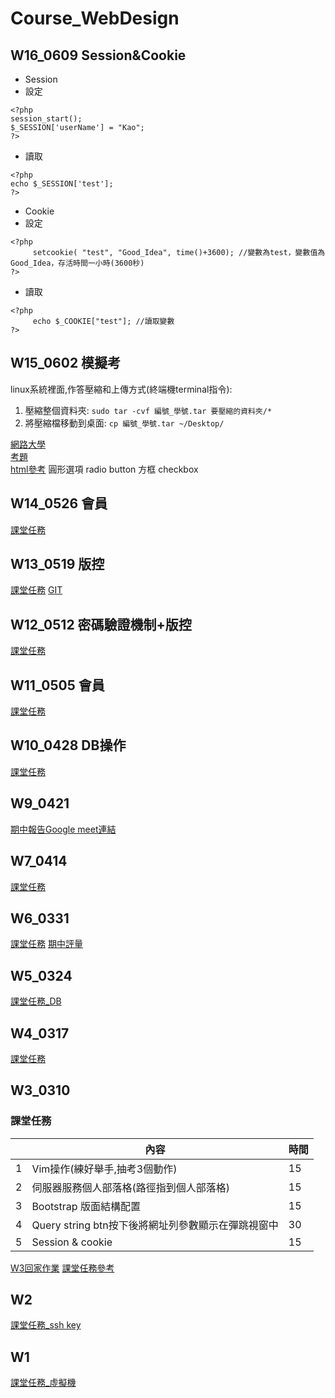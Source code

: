 # Course_WebDesign

## W16_0609 Session&Cookie
* Session
* 設定
```
<?php
session_start();
$_SESSION['userName'] = "Kao";
?>
```
* 讀取 
```
<?php
echo $_SESSION['test'];
?>
```
* Cookie
* 設定
```=
<?php
     setcookie( "test", "Good_Idea", time()+3600); //變數為test，變數值為Good_Idea，存活時間一小時(3600秒) 
?>
```
* 讀取
```=
<?php
     echo $_COOKIE["test"]; //讀取變數
?>
```
## W15_0602 模擬考
linux系統裡面,作答壓縮和上傳方式(終端機terminal指令):
1. 壓縮整個資料夾: `sudo tar -cvf 編號_學號.tar 要壓縮的資料夾/*`
2. 將壓縮檔移動到桌面: `cp 編號_學號.tar ~/Desktop/`

[網路大學](https://elearning2.ksu.edu.tw/mooc/index.php)
<br>
[考題](https://github.com/A108000067/Course_WebDesign/blob/main/%E6%9C%9F%E6%9C%AB%E6%A8%A1%E6%93%AC%E8%80%83.pdf)
<br>
[html參考](https://www.w3schools.com/html/html_forms.asp)
圓形選項 radio button
方框 checkbox

## W14_0526 會員
[課堂任務](https://hackmd.io/@sarah-KSU/H1rdJW0H3)

## W13_0519 版控
[課堂任務](https://kahoot.it/?pin=4619833&refer_method=link) 
[GIT](https://git-scm.com/book/zh-tw/v2/%E9%96%8B%E5%A7%8B-Git-%E5%9F%BA%E7%A4%8E%E8%A6%81%E9%BB%9E)

## W12_0512 密碼驗證機制+版控
[課堂任務](https://hackmd.io/@sarah-KSU/By_8TKoN3)

## W11_0505 會員
[課堂任務](https://hackmd.io/@sarah-KSU/BkMFAHMVn)

## W10_0428 DB操作
[課堂任務](https://hackmd.io/@sarah-KSU/H1g4qndX3)

## W9_0421
[期中報告Google meet連結](https://meet.google.com/bwd-eojb-syh)

## W7_0414
[課堂任務](https://hackmd.io/@sarah-KSU/rJHOXVC-2)

## W6_0331
[課堂任務](https://hackmd.io/@sarah-KSU/HJIjWyV-n)
[期中評量](https://hackmd.io/@sarah-KSU/ryvA8K5Z2)
## W5_0324
[課堂任務_DB](https://hackmd.io/@sarah-KSU/SJRDZKHe3)

## W4_0317
[課堂任務](https://hackmd.io/@sarah-KSU/S15zKngeh)

## W3_0310
### 課堂任務
||內容|時間
|--|--|--|
|1| Vim操作(練好舉手,抽考3個動作)|15
|2| 伺服器服務個人部落格(路徑指到個人部落格)|15
|3| Bootstrap 版面結構配置|15
|4|Query string btn按下後將網址列參數顯示在彈跳視窗中|30
|5|Session & cookie|15

[W3回家作業](https://forms.gle/zGK7yJ6rH6f5tXAp7)
[課堂任務參考](https://hackmd.io/@sarah-KSU/SkHC9bJkh)

## W2
[課堂任務_ssh key](https://hackmd.io/@sarah-KSU/ryych6npj/edit)
## W1
[課堂任務_虛擬機](https://docs.google.com/presentation/d/1wVHDyKfxk5I3Mk5GzjGW7o_Lnz1a_hJg/edit?usp=sharing&ouid=100687382107067145911&rtpof=true&sd=true)

